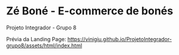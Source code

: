 # Zé Boné - E-commerce de bonés

Projeto Integrador - Grupo 8

Prévia da Landing Page: https://vinigiu.github.io/ProjetoIntegrador-grupo8/assets/html/index.html

